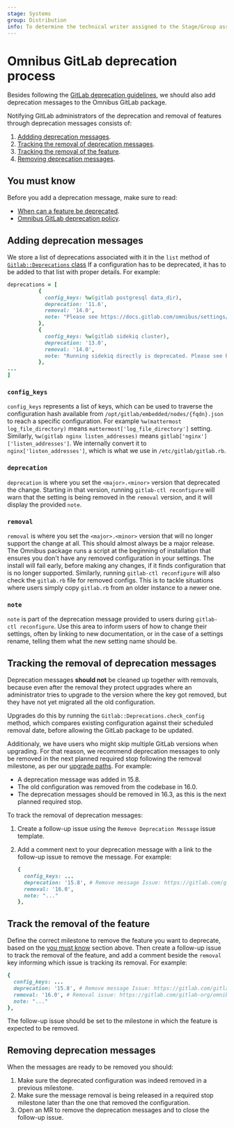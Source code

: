 ```yaml
---
stage: Systems
group: Distribution
info: To determine the technical writer assigned to the Stage/Group associated with this page, see https://about.gitlab.com/handbook/product/ux/technical-writing/#assignments
---
```


# Omnibus GitLab deprecation process

Besides following the [GitLab deprecation guidelines](https://about.gitlab.com/handbook/product/gitlab-the-product/#deprecations-removals-and-breaking-changes), we should also add deprecation messages
to the Omnibus GitLab package.

Notifying GitLab administrators of the deprecation and removal of features through deprecation messages consists of:

1. [Addding deprecation messages](#adding-deprecation-messages).
1. [Tracking the removal of deprecation messages](#tracking-the-removal-of-deprecation-messages).
1. [Tracking the removal of the feature](#track-the-removal-of-the-feature).
1. [Removing deprecation messages](#removing-deprecation-messages).

## You must know

Before you add a deprecation message, make sure to read:

- [When can a feature be deprecated](https://docs.gitlab.com/ee/development/deprecation_guidelines/#when-can-a-feature-be-deprecated).
- [Omnibus GitLab deprecation policy](https://docs.gitlab.com/ee/administration/package_information/deprecation_policy.html).

## Adding deprecation messages

We store a list of deprecations associated with it in the `list` method of
[`Gitlab::Deprecations` class](https://gitlab.com/gitlab-org/omnibus-gitlab/blob/master/files/gitlab-cookbooks/package/libraries/deprecations.rb)
If a configuration has to be deprecated, it has to be added to that list with
proper details. For example:

```ruby
deprecations = [
          {
            config_keys: %w(gitlab postgresql data_dir),
            deprecation: '11.6',
            removal: '14.0',
            note: "Please see https://docs.gitlab.com/omnibus/settings/database.html#store-postgresql-data-in-a-different-directory for how to use postgresql['dir']"
          },
          {
            config_keys: %w(gitlab sidekiq cluster),
            deprecation: '13.0',
            removal: '14.0',
            note: "Running sidekiq directly is deprecated. Please see https://docs.gitlab.com/ee/administration/operations/extra_sidekiq_processes.html for how to use sidekiq-cluster."
          },
...
]
```

### `config_keys`

`config_keys` represents a list of keys, which can be used to traverse the configuration hash available
from `/opt/gitlab/embedded/nodes/{fqdn}.json` to reach a specific configuration.
For example `%w(mattermost log_file_directory)` means `mattermost['log_file_directory']` setting.
Similarly, `%w(gitlab nginx listen_addresses)` means `gitlab['nginx']['listen_addresses']`.
We internally convert it to `nginx['listen_addresses']`, which is what we use in `/etc/gitlab/gitlab.rb`.

### `deprecation`

`deprecation` is where you set the `<major>.<minor>` version that deprecated the change.
Starting in that version, running `gitlab-ctl reconfigure` will warn that the setting is being removed in the `removal`
version, and it will display the provided `note`.

### `removal`

`removal` is where you set the `<major>.<minor>` version that will no longer support the change at all.
This should almost always be a major release. The Omnibus package runs a script at the beginning of installation that ensures you don't have any removed configuration in your settings. The install will fail early, before making any changes, if it finds configuration that is no longer supported. Similarly, running `gitlab-ctl reconfigure` will also check the `gitlab.rb` file for removed configs. This is to tackle situations where users simply copy `gitlab.rb` from an older instance to a newer one.

### `note`

`note` is part of the deprecation message provided to users during `gitlab-ctl reconfigure`.
Use this area to inform users of how to change their settings, often by linking to new documentation,
or in the case of a settings rename, telling them what the new setting name should be.

## Tracking the removal of deprecation messages

Deprecation messages **should not** be cleaned up together with removals, because even after the removal they protect upgrades
where an administrator tries to upgrade to the version where the key got removed, but they have not yet migrated all
the old configuration.

Upgrades do this by running the `Gitlab::Deprecations.check_config` method, which compares existing
configuration against their scheduled removal date, before allowing the GitLab package to be updated.

Additionaly, we have users who might skip multiple GitLab versions when upgrading. For that reason, we recommend deprecation
messages to only be removed in the next planned required stop following the removal milestone, as per our
[upgrade paths](https://docs.gitlab.com/ee/update/index.html#upgrade-paths). For example:

- A deprecation message was added in 15.8.
- The old configuration was removed from the codebase in 16.0.
- The deprecation messages should be removed in 16.3, as this is the next planned required stop.

To track the removal of deprecation messages:

1. Create a follow-up issue using the `Remove Deprecation Message` issue template.
1. Add a comment next to your deprecation message with a link to the follow-up issue to remove the message. For example:

   ```ruby
   {
     config_keys: ...
     deprecation: '15.8', # Remove message Issue: https://gitlab.com/gitlab-org/omnibus-gitlab/-/issues/XYZ
     removal: '16.0', 
     note: "..."
   },
   ```

## Track the removal of the feature

Define the correct milestone to remove the feature you want to deprecate, based on the [you must know](#you-must-know)
section above. Then create a follow-up issue to track the removal of the feature, and add a comment
beside the `removal` key informing which issue is tracking its removal. For example:

```ruby
{
  config_keys: ...
  deprecation: '15.8', # Remove message Issue: https://gitlab.com/gitlab-org/omnibus-gitlab/-/issues/1
  removal: '16.0', # Removal issue: https://gitlab.com/gitlab-org/omnibus-gitlab/-/issues/2
  note: "..."
},
```

The follow-up issue should be set to the milestone in which the feature is expected to be removed.

## Removing deprecation messages

When the messages are ready to be removed you should:

1. Make sure the deprecated configuration was indeed removed in a previous milestone.
1. Make sure the message removal is being released in a required stop milestone later than the one that removed the configuration.
1. Open an MR to remove the deprecation messages and to close the follow-up issue.

